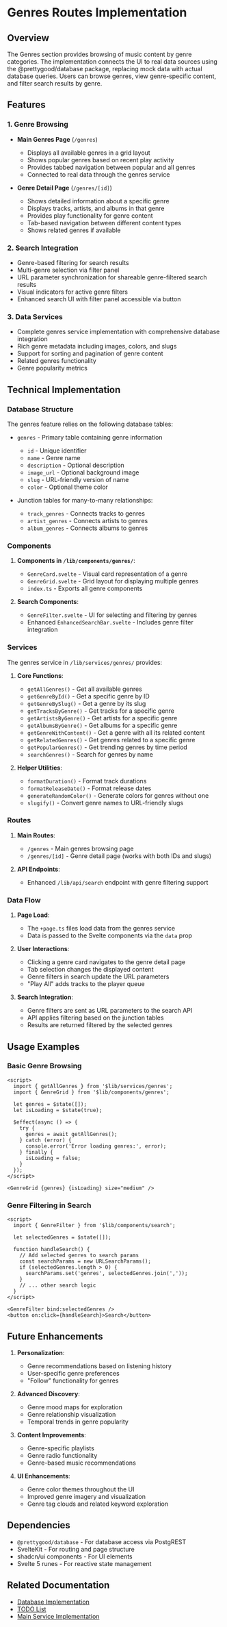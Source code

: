# Genres Routes Implementation

## Overview

The Genres section provides browsing of music content by genre categories. The implementation connects the UI to real data sources using the @prettygood/database package, replacing mock data with actual database queries. Users can browse genres, view genre-specific content, and filter search results by genre.

## Features

### 1. Genre Browsing

- **Main Genres Page** (`/genres`)
  - Displays all available genres in a grid layout
  - Shows popular genres based on recent play activity
  - Provides tabbed navigation between popular and all genres
  - Connected to real data through the genres service

- **Genre Detail Page** (`/genres/[id]`)
  - Shows detailed information about a specific genre
  - Displays tracks, artists, and albums in that genre
  - Provides play functionality for genre content
  - Tab-based navigation between different content types
  - Shows related genres if available

### 2. Search Integration

- Genre-based filtering for search results
- Multi-genre selection via filter panel
- URL parameter synchronization for shareable genre-filtered search results
- Visual indicators for active genre filters
- Enhanced search UI with filter panel accessible via button

### 3. Data Services

- Complete genres service implementation with comprehensive database integration
- Rich genre metadata including images, colors, and slugs
- Support for sorting and pagination of genre content
- Related genres functionality
- Genre popularity metrics

## Technical Implementation

### Database Structure

The genres feature relies on the following database tables:

- `genres` - Primary table containing genre information
  - `id` - Unique identifier
  - `name` - Genre name
  - `description` - Optional description
  - `image_url` - Optional background image
  - `slug` - URL-friendly version of name
  - `color` - Optional theme color

- Junction tables for many-to-many relationships:
  - `track_genres` - Connects tracks to genres
  - `artist_genres` - Connects artists to genres
  - `album_genres` - Connects albums to genres

### Components

1. **Components in `/lib/components/genres/`**:
   - `GenreCard.svelte` - Visual card representation of a genre
   - `GenreGrid.svelte` - Grid layout for displaying multiple genres
   - `index.ts` - Exports all genre components

2. **Search Components**:
   - `GenreFilter.svelte` - UI for selecting and filtering by genres
   - Enhanced `EnhancedSearchBar.svelte` - Includes genre filter integration

### Services

The genres service in `/lib/services/genres/` provides:

1. **Core Functions**:
   - `getAllGenres()` - Get all available genres
   - `getGenreById()` - Get a specific genre by ID
   - `getGenreBySlug()` - Get a genre by its slug
   - `getTracksByGenre()` - Get tracks for a specific genre
   - `getArtistsByGenre()` - Get artists for a specific genre
   - `getAlbumsByGenre()` - Get albums for a specific genre
   - `getGenreWithContent()` - Get a genre with all its related content
   - `getRelatedGenres()` - Get genres related to a specific genre
   - `getPopularGenres()` - Get trending genres by time period
   - `searchGenres()` - Search for genres by name

2. **Helper Utilities**:
   - `formatDuration()` - Format track durations
   - `formatReleaseDate()` - Format release dates
   - `generateRandomColor()` - Generate colors for genres without one
   - `slugify()` - Convert genre names to URL-friendly slugs

### Routes

1. **Main Routes**:
   - `/genres` - Main genres browsing page
   - `/genres/[id]` - Genre detail page (works with both IDs and slugs)

2. **API Endpoints**:
   - Enhanced `/lib/api/search` endpoint with genre filtering support

### Data Flow

1. **Page Load**:
   - The `+page.ts` files load data from the genres service
   - Data is passed to the Svelte components via the `data` prop

2. **User Interactions**:
   - Clicking a genre card navigates to the genre detail page
   - Tab selection changes the displayed content
   - Genre filters in search update the URL parameters
   - "Play All" adds tracks to the player queue

3. **Search Integration**:
   - Genre filters are sent as URL parameters to the search API
   - API applies filtering based on the junction tables
   - Results are returned filtered by the selected genres

## Usage Examples

### Basic Genre Browsing

```svelte
<script>
  import { getAllGenres } from '$lib/services/genres';
  import { GenreGrid } from '$lib/components/genres';
  
  let genres = $state([]);
  let isLoading = $state(true);
  
  $effect(async () => {
    try {
      genres = await getAllGenres();
    } catch (error) {
      console.error('Error loading genres:', error);
    } finally {
      isLoading = false;
    }
  });
</script>

<GenreGrid {genres} {isLoading} size="medium" />
```

### Genre Filtering in Search

```svelte
<script>
  import { GenreFilter } from '$lib/components/search';
  
  let selectedGenres = $state([]);
  
  function handleSearch() {
    // Add selected genres to search params
    const searchParams = new URLSearchParams();
    if (selectedGenres.length > 0) {
      searchParams.set('genres', selectedGenres.join(','));
    }
    // ... other search logic
  }
</script>

<GenreFilter bind:selectedGenres />
<button on:click={handleSearch}>Search</button>
```

## Future Enhancements

1. **Personalization**:
   - Genre recommendations based on listening history
   - User-specific genre preferences
   - "Follow" functionality for genres

2. **Advanced Discovery**:
   - Genre mood maps for exploration
   - Genre relationship visualization
   - Temporal trends in genre popularity

3. **Content Improvements**:
   - Genre-specific playlists
   - Genre radio functionality
   - Genre-based music recommendations

4. **UI Enhancements**:
   - Genre color themes throughout the UI
   - Improved genre imagery and visualization
   - Genre tag clouds and related keyword exploration

## Dependencies

- `@prettygood/database` - For database access via PostgREST
- SvelteKit - For routing and page structure
- shadcn/ui components - For UI elements
- Svelte 5 runes - For reactive state management

## Related Documentation

- [Database Implementation](/documentation/Database-Implementation.md)
- [TODO List](/documentation/TODO.md)
- [Main Service Implementation](/app/src/lib/services/genres/README.md)
